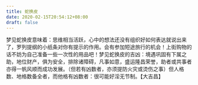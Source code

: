 ```yaml
---
title: 蛇换皮
date: 2020-02-15T20:54:12+08:00
draft: false
---
```


梦见蛇换皮意味着：思维相当活跃，心中的想法还没有组织好如何表达就说出来了，罗列提纲的小纸条对你有提示的作用。会有参加短途旅行的机会！上街购物的话不妨为自己准备一些一次性的用品吧！梦见蛇换皮的吉凶：境遇巩固有下属之助，地位财产，俱为安全，排除诸障碍，凡事如意，盛运隆昌荣誉，助者或共事者亦得一帆风顺而成功发展。（但若有凶数者，亦须提防火灾或烫伤之事）但人格数、地格数备全者，而他格有凶数者：很可能好淫无节制。【大吉昌】